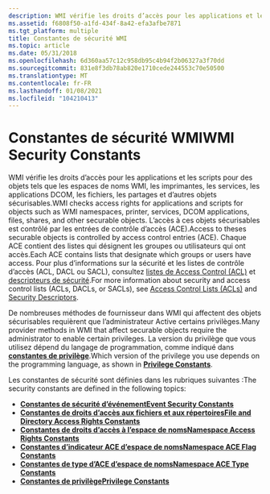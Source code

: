 ```yaml
---
description: WMI vérifie les droits d’accès pour les applications et les scripts.
ms.assetid: f6808f50-a1fd-434f-8a42-efa3afbe7871
ms.tgt_platform: multiple
title: Constantes de sécurité WMI
ms.topic: article
ms.date: 05/31/2018
ms.openlocfilehash: 6d360aa57c12c958db95c4b94f2b06327a3f70dd
ms.sourcegitcommit: 831e8f3db78ab820e1710cede244553c70e50500
ms.translationtype: MT
ms.contentlocale: fr-FR
ms.lasthandoff: 01/08/2021
ms.locfileid: "104210413"
---
```

# <a name="wmi-security-constants"></a><span data-ttu-id="e59c8-103">Constantes de sécurité WMI</span><span class="sxs-lookup"><span data-stu-id="e59c8-103">WMI Security Constants</span></span>

<span data-ttu-id="e59c8-104">WMI vérifie les droits d’accès pour les applications et les scripts pour des objets tels que les espaces de noms WMI, les imprimantes, les services, les applications DCOM, les fichiers, les partages et d’autres objets sécurisables.</span><span class="sxs-lookup"><span data-stu-id="e59c8-104">WMI checks access rights for applications and scripts for objects such as WMI namespaces, printer, services, DCOM applications, files, shares, and other securable objects.</span></span> <span data-ttu-id="e59c8-105">L’accès à ces objets sécurisables est contrôlé par les entrées de contrôle d’accès (ACE).</span><span class="sxs-lookup"><span data-stu-id="e59c8-105">Access to theses securable objects is controlled by access control entries (ACE).</span></span> <span data-ttu-id="e59c8-106">Chaque ACE contient des listes qui désignent les groupes ou utilisateurs qui ont accès.</span><span class="sxs-lookup"><span data-stu-id="e59c8-106">Each ACE contains lists that designate which groups or users have access.</span></span> <span data-ttu-id="e59c8-107">Pour plus d’informations sur la sécurité et les listes de contrôle d’accès (ACL, DACL ou SACL), consultez [listes de Access Control (ACL)](/windows/desktop/SecAuthZ/access-control-lists) et [descripteurs de sécurité](/windows/desktop/SecAuthZ/security-descriptors).</span><span class="sxs-lookup"><span data-stu-id="e59c8-107">For more information about security and access control lists (ACLs, DACLs, or SACLs), see [Access Control Lists (ACLs)](/windows/desktop/SecAuthZ/access-control-lists) and [Security Descriptors](/windows/desktop/SecAuthZ/security-descriptors).</span></span>

<span data-ttu-id="e59c8-108">De nombreuses méthodes de fournisseur dans WMI qui affectent des objets sécurisables requièrent que l’administrateur Active certains privilèges.</span><span class="sxs-lookup"><span data-stu-id="e59c8-108">Many provider methods in WMI that affect securable objects require the administrator to enable certain privileges.</span></span> <span data-ttu-id="e59c8-109">La version du privilège que vous utilisez dépend du langage de programmation, comme indiqué dans [**constantes de privilège**](privilege-constants.md).</span><span class="sxs-lookup"><span data-stu-id="e59c8-109">Which version of the privilege you use depends on the programming language, as shown in [**Privilege Constants**](privilege-constants.md).</span></span>

<span data-ttu-id="e59c8-110">Les constantes de sécurité sont définies dans les rubriques suivantes :</span><span class="sxs-lookup"><span data-stu-id="e59c8-110">The security constants are defined in the following topics:</span></span>

-   [<span data-ttu-id="e59c8-111">**Constantes de sécurité d’événement**</span><span class="sxs-lookup"><span data-stu-id="e59c8-111">**Event Security Constants**</span></span>](event-security-constants.md)
-   [<span data-ttu-id="e59c8-112">**Constantes de droits d’accès aux fichiers et aux répertoires**</span><span class="sxs-lookup"><span data-stu-id="e59c8-112">**File and Directory Access Rights Constants**</span></span>](file-and-directory-access-rights-constants.md)
-   [<span data-ttu-id="e59c8-113">**Constantes de droits d’accès à l’espace de noms**</span><span class="sxs-lookup"><span data-stu-id="e59c8-113">**Namespace Access Rights Constants**</span></span>](namespace-access-rights-constants.md)
-   [<span data-ttu-id="e59c8-114">**Constantes d’indicateur ACE d’espace de noms**</span><span class="sxs-lookup"><span data-stu-id="e59c8-114">**Namespace ACE Flag Constants**</span></span>](namespace-ace-flag-constants.md)
-   [<span data-ttu-id="e59c8-115">**Constantes de type d’ACE d’espace de noms**</span><span class="sxs-lookup"><span data-stu-id="e59c8-115">**Namespace ACE Type Constants**</span></span>](namespace-ace-type-constants.md)
-   [<span data-ttu-id="e59c8-116">**Constantes de privilège**</span><span class="sxs-lookup"><span data-stu-id="e59c8-116">**Privilege Constants**</span></span>](privilege-constants.md)

 

 
